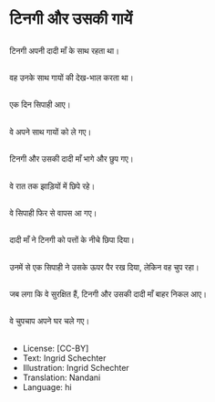 # टिनगी और उसकी गायें

##
टिनगी अपनी दादी माँ के साथ रहता था।

##
वह उनके साथ गायों की देख-भाल करता था।

##
एक दिन सिपाही आए।

##
वे अपने साथ गायों को ले गए।

##
टिनगी और उसकी दादी माँ भागे और छुप गए।

##
वे रात तक झाड़ियों में छिपे रहे।

##
वे सिपाही फिर से वापस आ गए।

##
दादी माँ ने टिनगी को पत्तों के नीचे छिपा दिया।

##
उनमें से एक सिपाही ने उसके ऊपर पैर रख दिया, लेकिन वह चुप रहा।

##
जब लगा कि वे सुरक्षित हैं, टिनगी और उसकी दादी माँ बाहर निकल आए।

##
वे चुपचाप अपने घर चले गए।

##
* License: [CC-BY]
* Text: Ingrid Schechter
* Illustration: Ingrid Schechter
* Translation: Nandani
* Language: hi
